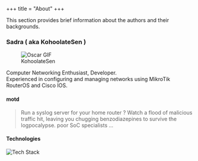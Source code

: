 +++
title = "About"
+++

This section provides brief information about the authors and their backgrounds.

### Sadra ( aka KohoolateSen )

<aside>
<figure>
<img src="https://res.cloudinary.com/dly5kd3h5/image/upload/v1747478504/oscar_myodcl.gif" 
     alt="Oscar GIF" 
     class="pixelated no-hover">
<figcaption>KohoolateSen</figcaption>
</figure>
</aside>

Computer Networking Enthusiast, Developer.  
Experienced in configuring and managing networks using MikroTik RouterOS and Cisco IOS.


#### motd  
> Run a syslog server for your home router ? Watch a flood of malicious traffic hit, leaving you chugging benzodiazepines to survive the logpocalypse. poor SoC specialists ...


#### Technologies


![Tech Stack](https://skillicons.dev/icons?i=vscode,vim,git,github,docker,linux,bsd,bash,golang,rust,python#start#transparent)

</div>
